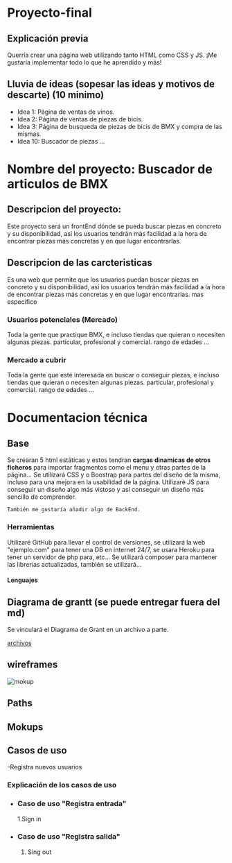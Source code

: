 # Proyecto-final

## Explicación previa

Querría crear una página web utilizando tanto HTML como CSS y JS. ¡Me gustaría implementar todo lo que he aprendido y más!

## Lluvia de ideas (sopesar las ideas y motivos de descarte) (10 minimo)

- Idea 1:
  Página de ventas de vinos.
- Idea 2:
  Página de ventas de piezas de bicis.
- Idea 3:
  Página de busqueda de piezas de bicis de BMX y compra de las mismas.
- Idea 10: Buscador de piezas
  ...

# Nombre del proyecto: **Buscador de articulos de BMX**

## Descripcion del proyecto:

Este proyecto será un frontEnd dónde se pueda buscar piezas en concreto y su disponibilidad, así los usuarios tendrán más facilidad a la hora de encontrar piezas más concretas y en que lugar encontrarlas.

## Descripcion de las carcteristicas

Es una web que permite que los usuarios puedan buscar piezas en concreto y su disponibilidad, así los usuarios tendrán más facilidad a la hora de encontrar piezas más concretas y en que lugar encontrarlas. mas especifico

### Usuarios potenciales (Mercado)

Toda la gente que practique BMX, e incluso tiendas que quieran o necesiten algunas piezas. particular, profesional y comercial. rango de edades
...

### Mercado a cubrir

Toda la gente que esté interesada en buscar o conseguir piezas, e incluso tiendas que quieran o necesiten algunas piezas. particular, profesional y comercial. rango de edades
...

# Documentacion técnica

## Base

Se crearan 5 html estáticas y estos tendran **cargas dinamicas de otros ficheros** para importar fragmentos como el menu y otras partes de la página...
Se utilizará CSS y o Boostrap para partes del diseño de la misma, incluso para una mejora en la usabilidad de la página.
Utilizaré JS para conseguir un diseño algo más vistoso y así conseguir un diseño más sencillo de comprender.

`También me gustaría añadir algo de BackEnd.`

### Herramientas

Utilizaré GitHub para llevar el control de versiones, se utilizará la web "ejemplo.com" para tener una DB en internet 24/7, se usara Heroku para tener un servidor de php para, etc...
Se utilizará composer para mantener las librerias actualizadas, también se utilizará...

#### Lenguajes

## Diagrama de grantt (se puede entregar fuera del md)

Se vinculará el Diagrama de Grant en un archivo a parte.

[archivos]()

## wireframes

![mokup](./loquesea/algo/yata.jpeg)

## Paths

## Mokups

## Casos de uso

-Registra nuevos usuarios

### Explicación de los casos de uso

- ### Caso de uso "Registra entrada"

  1.Sign in

- ### Caso de uso "Registra salida"

  1. Sing out
